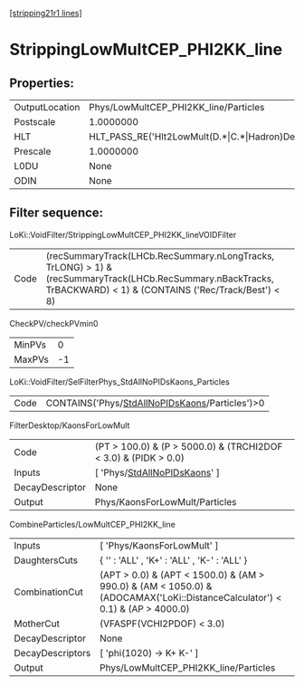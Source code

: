 [[stripping21r1 lines]](./stripping21r1-index)

# StrippingLowMultCEP_PHI2KK_line

## Properties:

|                |                                                        |
|----------------|--------------------------------------------------------|
| OutputLocation | Phys/LowMultCEP_PHI2KK_line/Particles                  |
| Postscale      | 1.0000000                                              |
| HLT            | HLT_PASS_RE('Hlt2LowMult(D.\*\|C.\*\|Hadron)Decision') |
| Prescale       | 1.0000000                                              |
| L0DU           | None                                                   |
| ODIN           | None                                                   |

## Filter sequence:

LoKi::VoidFilter/StrippingLowMultCEP_PHI2KK_lineVOIDFilter

|      |                                                                                                                                                                    |
|------|--------------------------------------------------------------------------------------------------------------------------------------------------------------------|
| Code | (recSummaryTrack(LHCb.RecSummary.nLongTracks, TrLONG) \> 1) & (recSummaryTrack(LHCb.RecSummary.nBackTracks, TrBACKWARD) \< 1) & (CONTAINS ('Rec/Track/Best') \< 8) |

CheckPV/checkPVmin0

|        |     |
|--------|-----|
| MinPVs | 0   |
| MaxPVs | -1  |

LoKi::VoidFilter/SelFilterPhys_StdAllNoPIDsKaons_Particles

|      |                                                                                                      |
|------|------------------------------------------------------------------------------------------------------|
| Code | CONTAINS('Phys/[StdAllNoPIDsKaons](./stripping21r1-commonparticles-stdallnopidskaons)/Particles')\>0 |

FilterDesktop/KaonsForLowMult

|                 |                                                                                     |
|-----------------|-------------------------------------------------------------------------------------|
| Code            | (PT \> 100.0) & (P \> 5000.0) & (TRCHI2DOF \< 3.0) & (PIDK \> 0.0)                  |
| Inputs          | [ 'Phys/[StdAllNoPIDsKaons](./stripping21r1-commonparticles-stdallnopidskaons)' ] |
| DecayDescriptor | None                                                                                |
| Output          | Phys/KaonsForLowMult/Particles                                                      |

CombineParticles/LowMultCEP_PHI2KK_line

|                  |                                                                                                                                  |
|------------------|----------------------------------------------------------------------------------------------------------------------------------|
| Inputs           | [ 'Phys/KaonsForLowMult' ]                                                                                                     |
| DaughtersCuts    | { '' : 'ALL' , 'K+' : 'ALL' , 'K-' : 'ALL' }                                                                                     |
| CombinationCut   | (APT \> 0.0) & (APT \< 1500.0) & (AM \> 990.0) & (AM \< 1050.0) & (ADOCAMAX('LoKi::DistanceCalculator') \< 0.1) & (AP \> 4000.0) |
| MotherCut        | (VFASPF(VCHI2PDOF) \< 3.0)                                                                                                       |
| DecayDescriptor  | None                                                                                                                             |
| DecayDescriptors | [ 'phi(1020) -\> K+ K-' ]                                                                                                      |
| Output           | Phys/LowMultCEP_PHI2KK_line/Particles                                                                                            |
